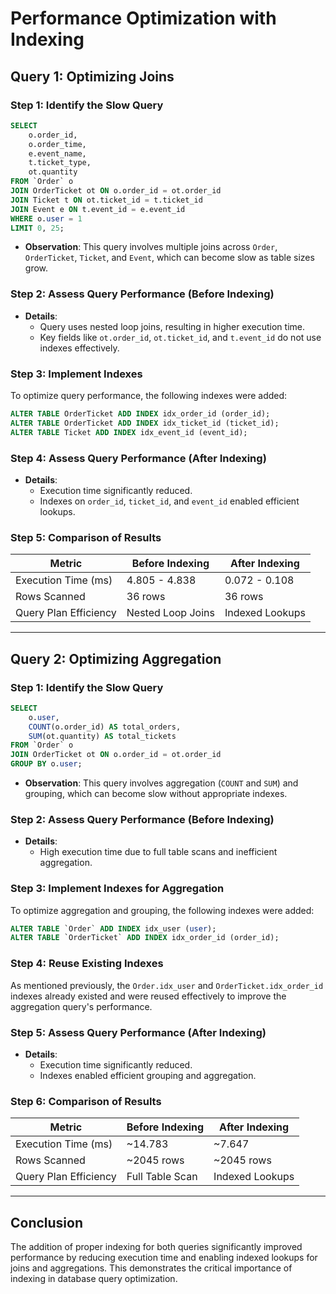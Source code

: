 
# Performance Optimization with Indexing

## Query 1: Optimizing Joins
### Step 1: Identify the Slow Query
```sql
SELECT 
    o.order_id, 
    o.order_time, 
    e.event_name, 
    t.ticket_type, 
    ot.quantity
FROM `Order` o
JOIN OrderTicket ot ON o.order_id = ot.order_id
JOIN Ticket t ON ot.ticket_id = t.ticket_id
JOIN Event e ON t.event_id = e.event_id
WHERE o.user = 1
LIMIT 0, 25;
```
- **Observation**: This query involves multiple joins across `Order`, `OrderTicket`, `Ticket`, and `Event`, which can become slow as table sizes grow.

### Step 2: Assess Query Performance (Before Indexing)
- **Details**:
  - Query uses nested loop joins, resulting in higher execution time.
  - Key fields like `ot.order_id`, `ot.ticket_id`, and `t.event_id` do not use indexes effectively.

### Step 3: Implement Indexes
To optimize query performance, the following indexes were added:
```sql
ALTER TABLE OrderTicket ADD INDEX idx_order_id (order_id);
ALTER TABLE OrderTicket ADD INDEX idx_ticket_id (ticket_id);
ALTER TABLE Ticket ADD INDEX idx_event_id (event_id);
```

### Step 4: Assess Query Performance (After Indexing)
- **Details**:
  - Execution time significantly reduced.
  - Indexes on `order_id`, `ticket_id`, and `event_id` enabled efficient lookups.

### Step 5: Comparison of Results
| Metric                | Before Indexing      | After Indexing      |
|-----------------------|----------------------|---------------------|
| Execution Time (ms)   | 4.805 - 4.838       | 0.072 - 0.108       |
| Rows Scanned          | 36 rows             | 36 rows             |
| Query Plan Efficiency | Nested Loop Joins    | Indexed Lookups     |

---

## Query 2: Optimizing Aggregation
### Step 1: Identify the Slow Query
```sql
SELECT 
    o.user, 
    COUNT(o.order_id) AS total_orders, 
    SUM(ot.quantity) AS total_tickets
FROM `Order` o
JOIN OrderTicket ot ON o.order_id = ot.order_id
GROUP BY o.user;
```
- **Observation**: This query involves aggregation (`COUNT` and `SUM`) and grouping, which can become slow without appropriate indexes.

### Step 2: Assess Query Performance (Before Indexing)
- **Details**:
  - High execution time due to full table scans and inefficient aggregation.

### Step 3: Implement Indexes for Aggregation
To optimize aggregation and grouping, the following indexes were added:
```sql
ALTER TABLE `Order` ADD INDEX idx_user (user);
ALTER TABLE `OrderTicket` ADD INDEX idx_order_id (order_id);
```

### Step 4: Reuse Existing Indexes
As mentioned previously, the `Order.idx_user` and `OrderTicket.idx_order_id` indexes already existed and were reused effectively to improve the aggregation query's performance.

### Step 5: Assess Query Performance (After Indexing)
- **Details**:
  - Execution time significantly reduced.
  - Indexes enabled efficient grouping and aggregation.

### Step 6: Comparison of Results
| Metric                | Before Indexing      | After Indexing      |
|-----------------------|----------------------|---------------------|
| Execution Time (ms)   | ~14.783             | ~7.647             |
| Rows Scanned          | ~2045 rows          | ~2045 rows         |
| Query Plan Efficiency | Full Table Scan      | Indexed Lookups     |

---

## Conclusion
The addition of proper indexing for both queries significantly improved performance by reducing execution time and enabling indexed lookups for joins and aggregations. This demonstrates the critical importance of indexing in database query optimization.
